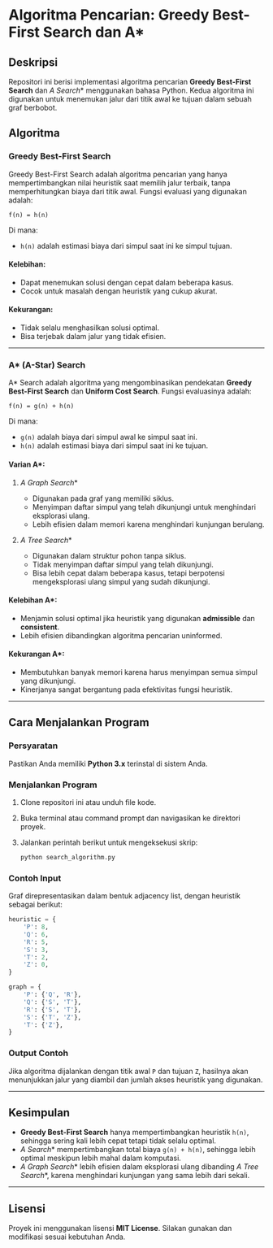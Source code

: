 # Algoritma Pencarian: Greedy Best-First Search dan A*

## Deskripsi
Repositori ini berisi implementasi algoritma pencarian **Greedy Best-First Search** dan **A* Search** menggunakan bahasa Python. Kedua algoritma ini digunakan untuk menemukan jalur dari titik awal ke tujuan dalam sebuah graf berbobot.

## Algoritma
### Greedy Best-First Search
Greedy Best-First Search adalah algoritma pencarian yang hanya mempertimbangkan nilai heuristik saat memilih jalur terbaik, tanpa memperhitungkan biaya dari titik awal. Fungsi evaluasi yang digunakan adalah:

```
f(n) = h(n)
```

Di mana:
- `h(n)` adalah estimasi biaya dari simpul saat ini ke simpul tujuan.

#### Kelebihan:
- Dapat menemukan solusi dengan cepat dalam beberapa kasus.
- Cocok untuk masalah dengan heuristik yang cukup akurat.

#### Kekurangan:
- Tidak selalu menghasilkan solusi optimal.
- Bisa terjebak dalam jalur yang tidak efisien.

---

### A* (A-Star) Search
A* Search adalah algoritma yang mengombinasikan pendekatan **Greedy Best-First Search** dan **Uniform Cost Search**. Fungsi evaluasinya adalah:

```
f(n) = g(n) + h(n)
```

Di mana:
- `g(n)` adalah biaya dari simpul awal ke simpul saat ini.
- `h(n)` adalah estimasi biaya dari simpul saat ini ke tujuan.

#### Varian A*:
1. **A* Graph Search**
   - Digunakan pada graf yang memiliki siklus.
   - Menyimpan daftar simpul yang telah dikunjungi untuk menghindari eksplorasi ulang.
   - Lebih efisien dalam memori karena menghindari kunjungan berulang.

2. **A* Tree Search**
   - Digunakan dalam struktur pohon tanpa siklus.
   - Tidak menyimpan daftar simpul yang telah dikunjungi.
   - Bisa lebih cepat dalam beberapa kasus, tetapi berpotensi mengeksplorasi ulang simpul yang sudah dikunjungi.

#### Kelebihan A*:
- Menjamin solusi optimal jika heuristik yang digunakan **admissible** dan **consistent**.
- Lebih efisien dibandingkan algoritma pencarian uninformed.

#### Kekurangan A*:
- Membutuhkan banyak memori karena harus menyimpan semua simpul yang dikunjungi.
- Kinerjanya sangat bergantung pada efektivitas fungsi heuristik.

---

## Cara Menjalankan Program
### Persyaratan
Pastikan Anda memiliki **Python 3.x** terinstal di sistem Anda.

### Menjalankan Program
1. Clone repositori ini atau unduh file kode.
2. Buka terminal atau command prompt dan navigasikan ke direktori proyek.
3. Jalankan perintah berikut untuk mengeksekusi skrip:

   ```sh
   python search_algorithm.py
   ```

### Contoh Input
Graf direpresentasikan dalam bentuk adjacency list, dengan heuristik sebagai berikut:

```python
heuristic = {
    'P': 8,
    'Q': 6,
    'R': 5,
    'S': 3,
    'T': 2,
    'Z': 0,
}

graph = {
    'P': {'Q', 'R'},
    'Q': {'S', 'T'},
    'R': {'S', 'T'},
    'S': {'T', 'Z'},
    'T': {'Z'},
}
```

### Output Contoh
Jika algoritma dijalankan dengan titik awal `P` dan tujuan `Z`, hasilnya akan menunjukkan jalur yang diambil dan jumlah akses heuristik yang digunakan.

---

## Kesimpulan
- **Greedy Best-First Search** hanya mempertimbangkan heuristik `h(n)`, sehingga sering kali lebih cepat tetapi tidak selalu optimal.
- **A* Search** mempertimbangkan total biaya `g(n) + h(n)`, sehingga lebih optimal meskipun lebih mahal dalam komputasi.
- **A* Graph Search** lebih efisien dalam eksplorasi ulang dibanding **A* Tree Search**, karena menghindari kunjungan yang sama lebih dari sekali.

---

## Lisensi
Proyek ini menggunakan lisensi **MIT License**. Silakan gunakan dan modifikasi sesuai kebutuhan Anda.

